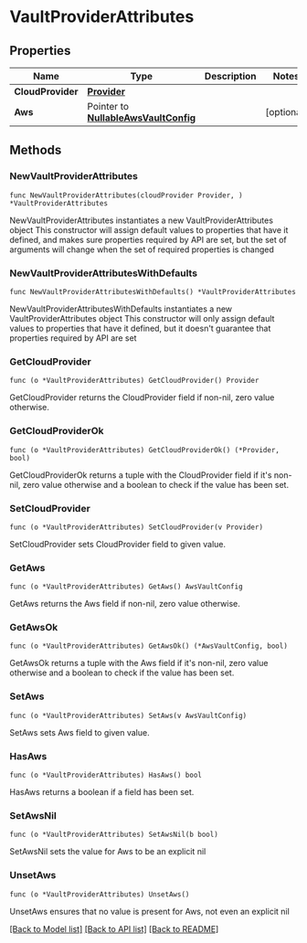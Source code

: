 # VaultProviderAttributes

## Properties

Name | Type | Description | Notes
------------ | ------------- | ------------- | -------------
**CloudProvider** | [**Provider**](Provider.md) |  | 
**Aws** | Pointer to [**NullableAwsVaultConfig**](AwsVaultConfig.md) |  | [optional] 

## Methods

### NewVaultProviderAttributes

`func NewVaultProviderAttributes(cloudProvider Provider, ) *VaultProviderAttributes`

NewVaultProviderAttributes instantiates a new VaultProviderAttributes object
This constructor will assign default values to properties that have it defined,
and makes sure properties required by API are set, but the set of arguments
will change when the set of required properties is changed

### NewVaultProviderAttributesWithDefaults

`func NewVaultProviderAttributesWithDefaults() *VaultProviderAttributes`

NewVaultProviderAttributesWithDefaults instantiates a new VaultProviderAttributes object
This constructor will only assign default values to properties that have it defined,
but it doesn't guarantee that properties required by API are set

### GetCloudProvider

`func (o *VaultProviderAttributes) GetCloudProvider() Provider`

GetCloudProvider returns the CloudProvider field if non-nil, zero value otherwise.

### GetCloudProviderOk

`func (o *VaultProviderAttributes) GetCloudProviderOk() (*Provider, bool)`

GetCloudProviderOk returns a tuple with the CloudProvider field if it's non-nil, zero value otherwise
and a boolean to check if the value has been set.

### SetCloudProvider

`func (o *VaultProviderAttributes) SetCloudProvider(v Provider)`

SetCloudProvider sets CloudProvider field to given value.


### GetAws

`func (o *VaultProviderAttributes) GetAws() AwsVaultConfig`

GetAws returns the Aws field if non-nil, zero value otherwise.

### GetAwsOk

`func (o *VaultProviderAttributes) GetAwsOk() (*AwsVaultConfig, bool)`

GetAwsOk returns a tuple with the Aws field if it's non-nil, zero value otherwise
and a boolean to check if the value has been set.

### SetAws

`func (o *VaultProviderAttributes) SetAws(v AwsVaultConfig)`

SetAws sets Aws field to given value.

### HasAws

`func (o *VaultProviderAttributes) HasAws() bool`

HasAws returns a boolean if a field has been set.

### SetAwsNil

`func (o *VaultProviderAttributes) SetAwsNil(b bool)`

 SetAwsNil sets the value for Aws to be an explicit nil

### UnsetAws
`func (o *VaultProviderAttributes) UnsetAws()`

UnsetAws ensures that no value is present for Aws, not even an explicit nil

[[Back to Model list]](../README.md#documentation-for-models) [[Back to API list]](../README.md#documentation-for-api-endpoints) [[Back to README]](../README.md)


